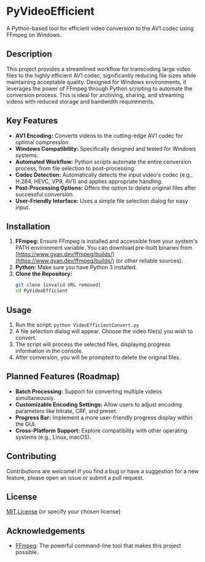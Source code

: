 # PyVideoEfficient

A Python-based tool for efficient video conversion to the AV1 codec using FFmpeg on Windows.

## Description

This project provides a streamlined workflow for transcoding large video files to the highly efficient AV1 codec, significantly reducing file sizes while maintaining acceptable quality. Designed for Windows environments, it leverages the power of FFmpeg through Python scripting to automate the conversion process. This is ideal for archiving, sharing, and streaming videos with reduced storage and bandwidth requirements.

## Key Features

*   **AV1 Encoding:** Converts videos to the cutting-edge AV1 codec for optimal compression.
*   **Windows Compatibility:** Specifically designed and tested for Windows systems.
*   **Automated Workflow:** Python scripts automate the entire conversion process, from file selection to post-processing.
*   **Codec Detection:** Automatically detects the input video's codec (e.g., H.264, HEVC, VP9, AV1) and applies appropriate handling.
*   **Post-Processing Options:** Offers the option to delete original files after successful conversion.
*   **User-Friendly Interface:** Uses a simple file selection dialog for easy input.

## Installation

1.  **FFmpeg:** Ensure FFmpeg is installed and accessible from your system's PATH environment variable. You can download pre-built binaries from [https://www.gyan.dev/ffmpeg/builds/](https://www.gyan.dev/ffmpeg/builds/) (or other reliable sources).
2.  **Python:** Make sure you have Python 3 installed.
3.  **Clone the Repository:**
    ```bash
    git clone [invalid URL removed]
    cd PyVideoEfficient
    ```

## Usage

1.  Run the script: `python VideoEfficientConvert.py`
2.  A file selection dialog will appear. Choose the video file(s) you wish to convert.
3.  The script will process the selected files, displaying progress information in the console.
4.  After conversion, you will be prompted to delete the original files.

## Planned Features (Roadmap)

*   **Batch Processing:** Support for converting multiple videos simultaneously.
*   **Customizable Encoding Settings:** Allow users to adjust encoding parameters like bitrate, CRF, and preset.
*   **Progress Bar:** Implement a more user-friendly progress display within the GUI.
*   **Cross-Platform Support:** Explore compatibility with other operating systems (e.g., Linux, macOS).

## Contributing

Contributions are welcome! If you find a bug or have a suggestion for a new feature, please open an issue or submit a pull request.

## License

[MIT License](LICENSE) (or specify your chosen license)

## Acknowledgements

*   [FFmpeg](https://ffmpeg.org/): The powerful command-line tool that makes this project possible.